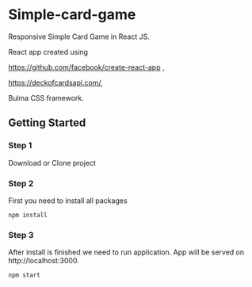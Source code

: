 # Simple-card-game
Responsive Simple Card Game in React JS.

React app created using 

https://github.com/facebook/create-react-app ,

https://deckofcardsapi.com/,

Bulma CSS framework.

## Getting Started

### Step 1

Download or Clone project

### Step 2

First you need to install all packages
```
npm install
```

### Step 3

After install is finished we need to run application.
App will be served on http://localhost:3000.
```
npm start
```
